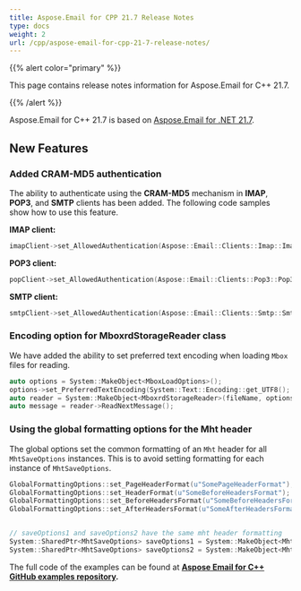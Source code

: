 ```yaml
---
title: Aspose.Email for CPP 21.7 Release Notes
type: docs
weight: 2
url: /cpp/aspose-email-for-cpp-21-7-release-notes/
---
```


{{% alert color="primary" %}} 

This page contains release notes information for Aspose.Email for C++ 21.7.

{{% /alert %}} 

Aspose.Email for C++ 21.7 is based on [Aspose.Email for .NET 21.7](https://docs.aspose.com/email/net/aspose-email-for-net-21-6-release-notes/).

## **New Features**

### **Added CRAM-MD5 authentication**

The ability to authenticate using the **CRAM-MD5** mechanism in **IMAP**, **POP3**, and **SMTP** clients has been added.
The following code samples show how to use this feature.

**IMAP client:**

```cpp
imapClient->set_AllowedAuthentication(Aspose::Email::Clients::Imap::ImapKnownAuthenticationType::CramMD5);
```

**POP3 client:**

```cpp
popClient->set_AllowedAuthentication(Aspose::Email::Clients::Pop3::Pop3KnownAuthenticationType::CramMD5);
```

**SMTP client:**

```cpp
smtpClient->set_AllowedAuthentication(Aspose::Email::Clients::Smtp::SmtpKnownAuthenticationType::CramMD5);
```

### **Encoding option for MboxrdStorageReader class**

We have added the ability to set preferred text encoding when loading `Mbox` files for reading.

```cpp
auto options = System::MakeObject<MboxLoadOptions>(); 
options->set_PreferredTextEncoding(System::Text::Encoding::get_UTF8();
auto reader = System::MakeObject<MboxrdStorageReader>(fileName, options);
auto message = reader->ReadNextMessage();
```

### **Using the global formatting options for the Mht header**

The global options set the common formatting of an `Mht` header for all `MhtSaveOptions` instances.
This is to avoid setting formatting for each instance of `MhtSaveOptions`.

```cpp
GlobalFormattingOptions::set_PageHeaderFormat(u"SomePageHeaderFormat");
GlobalFormattingOptions::set_HeaderFormat(u"SomeBeforeHeadersFormat");
GlobalFormattingOptions::set_BeforeHeadersFormat(u"SomeBeforeHeadersFormat");
GlobalFormattingOptions::set_AfterHeadersFormat(u"SomeAfterHeadersFormat");


// saveOptions1 and saveOptions2 have the same mht header formatting
System::SharedPtr<MhtSaveOptions> saveOptions1 = System::MakeObject<MhtSaveOptions>();
System::SharedPtr<MhtSaveOptions> saveOptions2 = System::MakeObject<MhtSaveOptions>();
```

The full code of the examples can be found at **[Aspose Email for C++ GitHub examples repository](https://github.com/aspose-email/Aspose.Email-for-C).**
